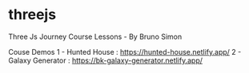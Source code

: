 # threejs
Three Js Journey Course Lessons - By Bruno Simon

Couse Demos 
1 - Hunted House     : https://hunted-house.netlify.app/
2 - Galaxy Generator : https://bk-galaxy-generator.netlify.app/
